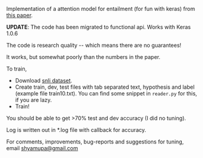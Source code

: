 Implementation of a attention model for entailment (for fun with keras) from [this paper](http://arxiv.org/abs/1509.06664).

**UPDATE**: The code has been migrated to functional api. Works with Keras 1.0.6

The code is research quality -- which means there are no guarantees!

It works, but somewhat poorly than the numbers in the paper.

To train,

* Download [snli dataset](http://nlp.stanford.edu/projects/snli/).
* Create train, dev, test files with tab separated text, hypothesis and label (example file train10.txt). You can find some snippet in `reader.py` for this, if you are lazy.
* Train!

You should be able to get >70% test and dev accuracy (I did no tuning).

Log is written out in *.log file with callback for accuracy.

For comments, improvements, bug-reports and suggestions for tuning, email shyamupa@gmail.com